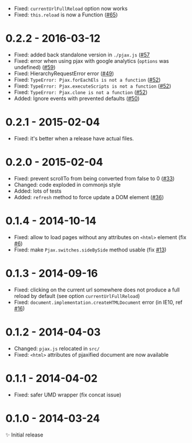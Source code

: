 - Fixed: ``currentUrlFullReload`` option now works
- Fixed: ``this.reload`` is now a Function
  ([#65](https://github.com/MoOx/pjax/issues/65))

# 0.2.2 - 2016-03-12

- Fixed: added back standalone version in `./pjax.js`
([#57](https://github.com/MoOx/pjax/issues/57)
- Fixed: error when using pjax with google analytics (``options`` was undefined)
([#59](https://github.com/MoOx/pjax/pull/59))
- Fixed: HierarchyRequestError error
([#49](https://github.com/MoOx/pjax/pull/49))
- Fixed: ``TypeError: Pjax.forEachEls is not a function``
([#52](https://github.com/MoOx/pjax/pull/52))
- Fixed: ``TypeError: Pjax.executeScripts is not a function``
([#52](https://github.com/MoOx/pjax/pull/52))
- Fixed: ``TypeError: Pjax.clone is not a function``
([#52](https://github.com/MoOx/pjax/pull/52))
- Added: Ignore events with prevented defaults
([#50](https://github.com/MoOx/pjax/pull/50))

# 0.2.1 - 2015-02-04

- Fixed: it's better when a release have actual files.

# 0.2.0 - 2015-02-04

- Fixed: prevent scrollTo from being converted from false to 0 ([#33](https://github.com/MoOx/pjax/pull/33))
- Changed: code exploded in commonjs style
- Added: lots of tests
- Added: `refresh` method to force update a DOM element ([#36](https://github.com/MoOx/pjax/pull/36))

# 0.1.4 - 2014-10-14

- Fixed: allow to load pages without any attributes on `<html>` element (fix [#6](https://github.com/MoOx/pjax/issues/6))
- Fixed: make `Pjax.switches.sideBySide` method usable (fix [#13](https://github.com/MoOx/pjax/issues/13))

# 0.1.3 - 2014-09-16

- Fixed: clicking on the current url somewhere does not produce a full reload by default (see option `currentUrlFullReload`)
- Fixed: `document.implementation.createHTMLDocument` error (in IE10, ref [#16](https://github.com/MoOx/pjax/pull/16))

# 0.1.2 - 2014-04-03

- Changed: `pjax.js` relocated in `src/`
- Fixed: `<html>` attributes of pjaxified document are now available

# 0.1.1 - 2014-04-02

- Fixed: safer UMD wrapper (fix concat issue)

# 0.1.0 - 2014-03-24

✨ Initial release
